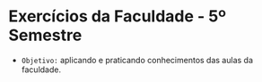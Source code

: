 # Exercícios da Faculdade - 5º Semestre
- `Objetivo:` aplicando e praticando conhecimentos das aulas da faculdade.
